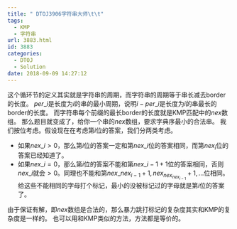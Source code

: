 ```yaml
---
title: " DTOJ3906字符串大师\t\t"
tags:
  - KMP
  - 字符串
url: 3883.html
id: 3883
categories:
  - DTOJ
  - Solution
date: 2018-09-09 14:27:12
---
```


这个循环节的定义其实就是字符串的周期，而字符串的周期等于串长减去border的长度。 $per\_i$是长度为$i$的串的最小周期，说明$i-per\_i$是长度为$i$的串最长的border的长度。 而字符串每个前缀的最长border的长度就是KMP匹配中的$nex$数组。 那么题目就变成了，给你一个串的$nex$数组，要求字典序最小的合法串。 我们按位考虑。假设现在在考虑第$i$位的答案，我们分两类考虑。

*   如果$nex\_i>0$，那么第$i$位的答案一定和第$nex\_i$位的答案相同，而第$nex_i$位的答案已经知道了。
*   如果$nex\_i=0$，那么第$i$位的答案不能和第$nex\_{i-1}+1$位的答案相同，否则$nex\_i$就会$>0$。同理也不能和第$nex\_{nex_{i-1}}+1,nex_{nex_{nex_{i-1}}}+1,…$位相同。给这些不能相同的字母打个标记，最小的没被标记过的字母就是第$i$位的答案了。

由于保证有解，即$nex$数组是合法的，那么暴力跳打标记的复杂度其实和KMP的复杂度是一样的。 也可以用和KMP类似的方法，方法都是等价的。